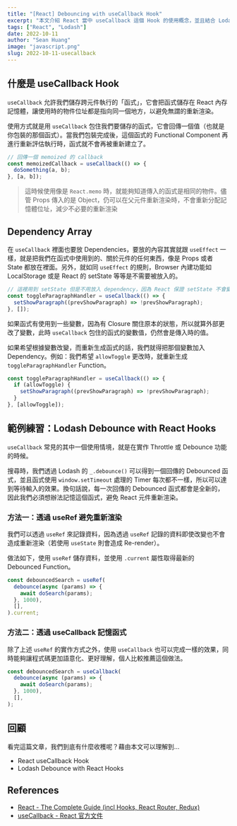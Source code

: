 ```yaml
---
title: "[React] Debouncing with useCallback Hook"
excerpt: "本文介紹 React 當中 useCallback 這個 Hook 的使用概念，並且結合 Lodash 實作 Debouncing Search 的功能幫助理解 useCallback 的作用。"
tags: ["React", "Lodash"]
date: 2022-10-11
author: "Sean Huang"
image: "javascript.png"
slug: 2022-10-11-usecallback
---
```


## 什麼是 useCallback Hook

`useCallback` 允許我們儲存跨元件執行的「函式」，它會把函式儲存在 React 內存記憶體，讓使用時的物件位址都是指向同一個地方，以避免無謂的重新渲染。

使用方式就是用 `useCallback` 包住我們要儲存的函式，它會回傳一個值（也就是你包裝的那個函式）。當我們包裝完成後，這個函式的 Functional Component 再進行重新評估執行時，函式就不會再被重新建立了。

```jsx
// 回傳一個 memoized 的 callback
const memoizedCallback = useCallback(() => {
  doSomething(a, b);
}, [a, b]);
```

> 這時候使用像是 `React.memo` 時，就能夠知道傳入的函式是相同的物件。儘管 Props 傳入的是 Object，仍可以在父元件重新渲染時，不會重新分配記憶體位址，減少不必要的重新渲染

## Dependency Array

在 `useCallback` 裡面也要放 Dependencies，要放的內容其實就跟 `useEffect` 一樣，就是把我們在函式中使用到的、關於元件的任何東西，像是 Props 或者 State 都放在裡面。另外，就如同 `useEffect` 的規則，Browser 內建功能如 LocalStorage 或是 React 的 setState 等等是不需要被放入的。

```jsx
// 這裡用到 setState 但是不用放入 dependency，因為 React 保證 setState 不會變化
const toggleParagraphHandler = useCallback(() => {
  setShowParagraph((prevShowParagraph) => !prevShowParagraph);
}, []);
```

如果函式有使用到一些變數，因為有 Closure 關住原本的狀態，所以就算外部更改了變數，此時 `useCallback` 包住的函式的變數值，仍然會是傳入時的值。

如果希望根據變數改變，而重新生成函式的話，我們就得把那個變數加入 Dependency。例如：我們希望 `allowToggle` 更改時，就重新生成 `toggleParagraphHandler` Function。

```jsx
const toggleParagraphHandler = useCallback(() => {
  if (allowToggle) {
    setShowParagraph((prevShowParagraph) => !prevShowParagraph);
  }
}, [allowToggle]);
```

## 範例練習：Lodash Debounce with React Hooks

`useCallback` 常見的其中一個使用情境，就是在實作 Throttle 或 Debounce 功能的時候。

搜尋時，我們透過 Lodash 的 `_.debounce()` 可以得到一個回傳的 Debounced 函式，並且函式使用 `window.setTimeout` 處理的 Timer 每次都不一樣，所以可以達到等待輸入的效果。換句話說，每一次回傳的 Debounced 函式都會是全新的，因此我們必須想辦法記憶這個函式，避免 React 元件重新渲染。

### 方法一：透過 useRef 避免重新渲染

我們可以透過 `useRef` 來記錄資料，因為透過 `useRef` 記錄的資料即使改變也不會造成重新渲染（若使用 `useState` 則會造成 Re-render）。

做法如下，使用 `useRef` 儲存資料，並使用 `.current` 屬性取得最新的 Debounced Function。

```jsx
const debouncedSearch = useRef(
  debounce(async (params) => {
    await doSearch(params);
  }, 1000),
  [],
).current;
```

### 方法二：透過 useCallback 記憶函式

除了上述 `useRef` 的實作方式之外，使用 `useCallback` 也可以完成一樣的效果，同時能夠讓程式碼更加語意化、更好理解，個人比較推薦這個做法。

```jsx
const debouncedSearch = useCallback(
  debounce(async (params) => {
    await doSearch(params);
  }, 1000),
  [],
);
```

## 回顧

看完這篇文章，我們到底有什麼收穫呢？藉由本文可以理解到…

- React useCallback Hook
- Lodash Debounce with React Hooks

## References

- [React - The Complete Guide (incl Hooks, React Router, Redux)](https://www.udemy.com/course/react-the-complete-guide-incl-redux/)
- [useCallback - React 官方文件](https://zh-hant.reactjs.org/docs/hooks-reference.html#usecallback)
